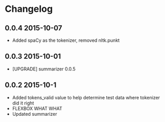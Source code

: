 # Changelog

0.0.4 2015-10-07
----------------

* Added spaCy as the tokenizer, removed nltk.punkt

0.0.3 2015-10-01
----------------

* [UPGRADE] summarizer 0.0.5

0.0.2 2015-10-1
----------------

* Added tokens\_valid value to help determine test data where tokenizer did it right
* FLEXBOX WHAT WHAT
* Updated summarizer

